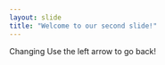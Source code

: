 ```yaml
---
layout: slide
title: "Welcome to our second slide!"
---
```

Changing
Use the left arrow to go back!
